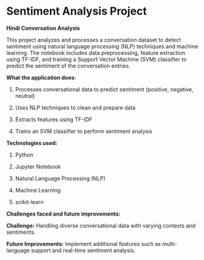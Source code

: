 # Sentiment Analysis Project

 **Hindi Conversation Analysis**

   This project analyzes and processes a conversation dataset to detect sentiment using natural language processing (NLP) techniques and machine learning. The notebook includes data preprocessing, feature extraction using TF-IDF, and training a Support Vector Machine (SVM) classifier to predict the sentiment of the conversation entries.

**What the application does:**

1. Processes conversational data to predict sentiment (positive, negative, neutral)

2. Uses NLP techniques to clean and prepare data

3. Extracts features using TF-IDF

4. Trains an SVM classifier to perform sentiment analysis


**Technologies used:**

1. Python

2. Jupyter Notebook

3. Natural Language Processing (NLP)

4. Machine Learning

5. scikit-learn


**Challenges faced and future improvements:**

**Challenge:** Handling diverse conversational data with varying contexts and sentiments.

**Future Improvements:** Implement additional features such as multi-language support and real-time sentiment analysis.

